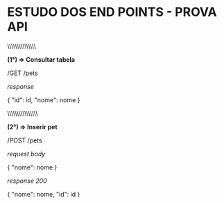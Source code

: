 # ESTUDO DOS END POINTS - PROVA API

\\\\\\\\\\\\\\\\\\\\\\\\\\\\\\

**(1°) => Consultar tabela**

/GET /pets

_response_

{
    "id": id,
    "nome": nome
}

\\\\\\\\\\\\\\\\\\\\\\\\\\\\\\\\


**(2°) => Inserir pet**

/POST   /pets

_request body_

{
    "nome": nome
}

_response 200_

{
    "nome": nome,
    "id": id
}


